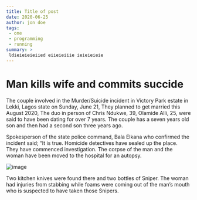 ```yaml
---
title: Title of post
date: 2020-06-25
author: jon doe
tags:
 - one
 - programming
 - running
summary: >
 ldieieieieiied eiieieiiie ieieieieie
---
```


# Man kills wife and commits succide

The couple involved in the Murder/Suicide incident in Victory Park estate in Lekki, Lagos state on Sunday, June 21, They planned to get married this August 2020, The duo in person of Chris Ndukwe, 39, Olamide Alli, 25, were said to have been dating for over 7 years. The couple has a seven years old son and then had a second son three years ago.

Spokesperson of the state police command, Bala Elkana who confirmed the incident said;
“It is true. Homicide detectives have sealed up the place. They have commenced investigation. The corpse of the man and the woman have been moved to the hospital for an autopsy.

![image](https://cdn.pixabay.com/photo/2015/04/23/22/00/tree-736885__340.jpg)

Two kitchen knives were found there and two bottles of Sniper. The woman had injuries from stabbing while foams were coming out of the man’s mouth who is suspected to have taken those Snipers.
    
